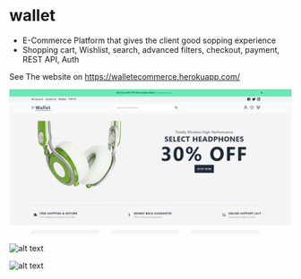 # wallet
 - E-Commerce Platform that gives the client good sopping experience
 - Shopping cart, Wishlist, search, advanced filters, checkout, payment, REST API, Auth


 See The website on https://walletecommerce.herokuapp.com/



![alt text](/client/build/images/e-commerce-1.png)



![alt text](https://walletecommerce.herokuapp.com/images/e-commerce-2.png)


![alt text](https://walletecommerce.herokuapp.com/images/e-commerce-3.png)


